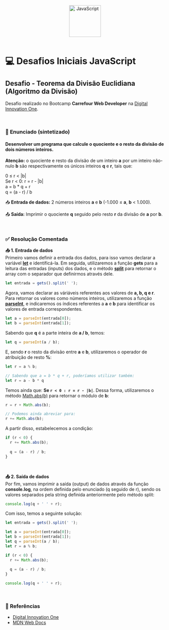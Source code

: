 <div align="center">
  <img alt="JavaScript" height="100" src="https://raw.githubusercontent.com/FortAwesome/Font-Awesome/6.x/svgs/brands/js-square.svg">
</div>

<br>

# 💻 Desafios Iniciais JavaScript

## Desafio - Teorema da Divisão Euclidiana (Algoritmo da Divisão)
Desafio realizado no Bootcamp **Carrefour Web Developer** na [Digital Innovation One](https://www.dio.me/).

<br>

### 📝 **Enunciado (sintetizado)**
#### **Desenvolver um programa que calcule o quociente e o resto da divisão de dois números inteiros**.

**Atenção:** o quociente e resto da divisão de um inteiro **a** por um inteiro não-nulo **b** são respectivamente os únicos inteiros **q** e **r**, tais que:

0 ≤ r < |b|
<br>
Se r < 0: r = r - |b|
<br>
a = b * q + r 
<br>
q = (a - r) / b

📥 **Entrada de dados:** 2 números inteiros **a** e **b** (-1.000 ≤ **a**, **b** < 1.000).

📤 **Saída:** Imprimir o quociente **q** seguido pelo resto **r** da divisão de **a** por **b**.

<br>

### ✅ **Resolução Comentada**

**📥 1. Entrada de dados**<br>
Primeiro vamos definir a entrada dos dados, para isso vamos declarar a variável [**let**](https://developer.mozilla.org/pt-BR/docs/Web/JavaScript/Reference/Statements/let) e identificá-la. Em seguida, utilizaremos a função **gets** para a leitura das entradas (inputs) dos dados, e o método [**split**](https://developer.mozilla.org/pt-BR/docs/Web/JavaScript/Reference/Global_Objects/String/split) para retornar o array com o separador que definirmos através dele.

```javascript
let entrada = gets().split(' ');
```

Agora, vamos declarar as váriáveis referentes aos valores de **a, b, q e r**. Para retornar os valores como números inteiros, utilizaremos a função [**parseInt**](https://developer.mozilla.org/pt-BR/docs/Web/JavaScript/Reference/Global_Objects/parseInt), e indicaremos os índices referentes a **a** e **b** para identificar os valores de entrada correspondentes.

```javascript
let a = parseInt(entrada[0]);
let b = parseInt(entrada[1]);
```

Sabendo que **q** é a parte inteira de **a / b**, temos:

```javascript
let q = parseInt(a / b);
```

E, sendo **r** o resto da divisão entre **a** e **b**, utilizaremos o operador de atribuição de resto **%**:

```javascript
let r = a % b;

// Sabendo que a = b * q + r, poderíamos utilizar também:
let r = a - b * q
```

Temos ainda que: **Se `r < 0 : r = r - |b|`**. Dessa forma, utilizaremos o método [Math.abs(b)](https://developer.mozilla.org/pt-BR/docs/Web/JavaScript/Reference/Global_Objects/Math) para retornar o módulo de **b**:

```javascript
r = r + Math.abs(b);

// Podemos ainda abreviar para:
r += Math.abs(b);
```
A partir disso, estabelecemos a condição:

```javascript
if (r < 0) {
  r += Math.abs(b);
  
  q = (a - r) / b;
}
```
<br>

**📤 2. Saída de dados**<br>
Por fim, vamos imprimir a saída (output) de dados através da função **console.log**, na ordem definida pelo enunciado (q seguido de r), sendo os valores separados pela string definida anteriormente pelo método split:
```javascript
console.log(q + ' ' + r);
```

Com isso, temos a seguinte solução:
```javascript
let entrada = gets().split(' ');

let a = parseInt(entrada[0]);
let b = parseInt(entrada[1]);
let q = parseInt(a / b);
let r = a % b;

if (r < 0) {
  r += Math.abs(b);
  
  q = (a - r) / b;
}

console.log(q + ' ' + r);
```

<br>

### 🔎 **Referências**
- [Digital Innovation One](https://www.dio.me/)
- [MDN Web Docs](https://developer.mozilla.org/pt-BR/)

<br>